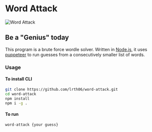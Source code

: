 # Word Attack

<img src="" alt="Word Attack"/>

## Be a "Genius" today

This program is a brute force wordle solver. Written in [Node.js](https://nodejs.org/en/), it uses [puppeteer](https://npmjs.org/package/puppeteer) to run guesses from a consecutively smaller list of words.

### Usage

#### To install CLI

```bash
git clone https://github.com/lrth06/word-attack.git
cd word-attack
npm install
npm i -g .
```

#### To run

```bash
word-attack {your guess}
```
